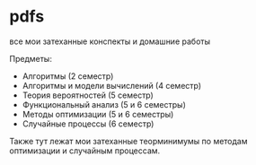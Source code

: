 # pdfs
все мои затеханные конспекты и домашние работы

Предметы:
- Алгоритмы (2 семестр)
- Алгоритмы и модели вычислений (4 семестр)
- Теория вероятностей (5 семестр)
- Функциональный анализ (5 и 6 семестры)
- Методы оптимизации (5 и 6 семестры)
- Случайные процессы (6 семестр)

Также тут лежат мои затеханные теорминимумы по методам оптимизации и случайным процессам.
